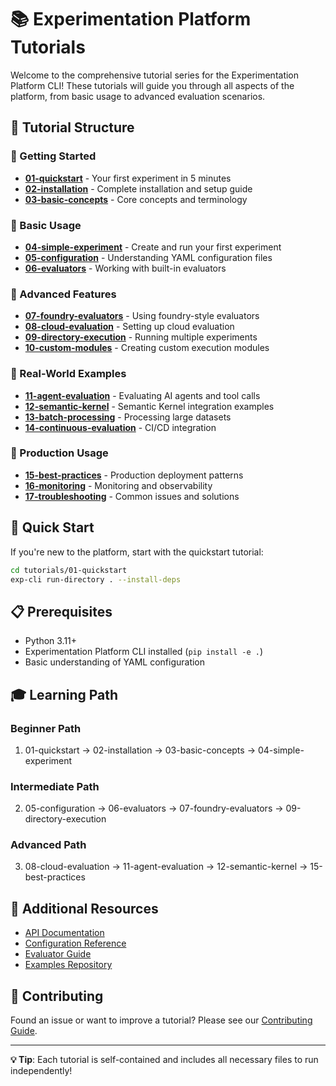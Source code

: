 # 📚 Experimentation Platform Tutorials

Welcome to the comprehensive tutorial series for the Experimentation Platform CLI! These tutorials will guide you through all aspects of the platform, from basic usage to advanced evaluation scenarios.

## 🎯 Tutorial Structure

### 📖 Getting Started
- **[01-quickstart](01-quickstart/)** - Your first experiment in 5 minutes
- **[02-installation](02-installation/)** - Complete installation and setup guide
- **[03-basic-concepts](03-basic-concepts/)** - Core concepts and terminology

### 🏃 Basic Usage  
- **[04-simple-experiment](04-simple-experiment/)** - Create and run your first experiment
- **[05-configuration](05-configuration/)** - Understanding YAML configuration files
- **[06-evaluators](06-evaluators/)** - Working with built-in evaluators

### 🔧 Advanced Features
- **[07-foundry-evaluators](07-foundry-evaluators/)** - Using foundry-style evaluators
- **[08-cloud-evaluation](08-cloud-evaluation/)** - Setting up cloud evaluation
- **[09-directory-execution](09-directory-execution/)** - Running multiple experiments
- **[10-custom-modules](10-custom-modules/)** - Creating custom execution modules

### 🎨 Real-World Examples
- **[11-agent-evaluation](11-agent-evaluation/)** - Evaluating AI agents and tool calls
- **[12-semantic-kernel](12-semantic-kernel/)** - Semantic Kernel integration examples
- **[13-batch-processing](13-batch-processing/)** - Processing large datasets
- **[14-continuous-evaluation](14-continuous-evaluation/)** - CI/CD integration

### 🚀 Production Usage
- **[15-best-practices](15-best-practices/)** - Production deployment patterns
- **[16-monitoring](16-monitoring/)** - Monitoring and observability
- **[17-troubleshooting](17-troubleshooting/)** - Common issues and solutions

## 🚀 Quick Start

If you're new to the platform, start with the quickstart tutorial:

```bash
cd tutorials/01-quickstart
exp-cli run-directory . --install-deps
```

## 📋 Prerequisites

- Python 3.11+
- Experimentation Platform CLI installed (`pip install -e .`)
- Basic understanding of YAML configuration

## 🎓 Learning Path

### Beginner Path
1. 01-quickstart → 02-installation → 03-basic-concepts → 04-simple-experiment

### Intermediate Path  
2. 05-configuration → 06-evaluators → 07-foundry-evaluators → 09-directory-execution

### Advanced Path
3. 08-cloud-evaluation → 11-agent-evaluation → 12-semantic-kernel → 15-best-practices

## 🔗 Additional Resources

- [API Documentation](../docs/api/)
- [Configuration Reference](../docs/configuration.md)
- [Evaluator Guide](../docs/evaluators.md)
- [Examples Repository](../examples/)

## 🤝 Contributing

Found an issue or want to improve a tutorial? Please see our [Contributing Guide](../CONTRIBUTING.md).

---

**💡 Tip**: Each tutorial is self-contained and includes all necessary files to run independently!